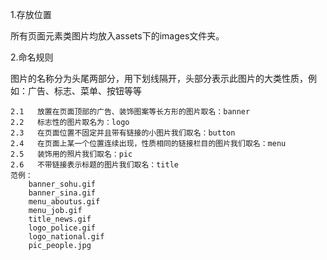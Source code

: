 1.存放位置

所有页面元素类图片均放入assets下的images文件夹。

2.命名规则

图片的名称分为头尾两部分，用下划线隔开，头部分表示此图片的大类性质，例如：广告、标志、菜单、按钮等等
  
    2.1   放置在页面顶部的广告、装饰图案等长方形的图片取名：banner
    2.2   标志性的图片取名为：logo
    2.3   在页面位置不固定并且带有链接的小图片我们取名：button
    2.4   在页面上某一个位置连续出现，性质相同的链接栏目的图片我们取名：menu
    2.5   装饰用的照片我们取名：pic
    2.6   不带链接表示标题的图片我们取名：title
    范例：
        banner_sohu.gif
        banner_sina.gif
        menu_aboutus.gif  
        menu_job.gif
        title_news.gif
        logo_police.gif
        logo_national.gif
        pic_people.jpg